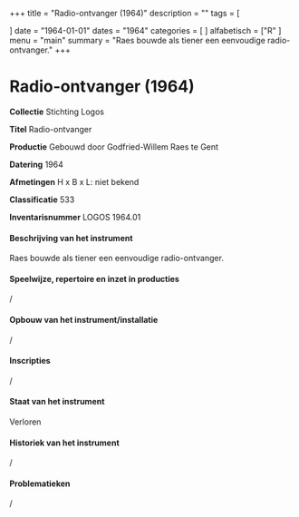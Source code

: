 ﻿+++
title = "Radio-ontvanger (1964)"
description = ""
tags = [

]
date = "1964-01-01"
dates = "1964"
categories = [ 
]
alfabetisch = ["R"
]
menu = "main"
summary = "Raes bouwde als tiener een eenvoudige radio-ontvanger."
+++

# Radio-ontvanger (1964)

**Collectie**
Stichting Logos

**Titel**
Radio-ontvanger

**Productie**
Gebouwd door Godfried-Willem Raes te Gent

**Datering**
1964

**Afmetingen**
H x B x L: niet bekend

**Classificatie**
533

**Inventarisnummer**
LOGOS 1964.01

#### Beschrijving van het instrument
Raes bouwde als tiener een eenvoudige radio-ontvanger. 

#### Speelwijze, repertoire en inzet in producties
/

#### Opbouw van het instrument/installatie
/

#### Inscripties
/

#### Staat van het instrument
Verloren

#### Historiek van het instrument
/

#### Problematieken
/
